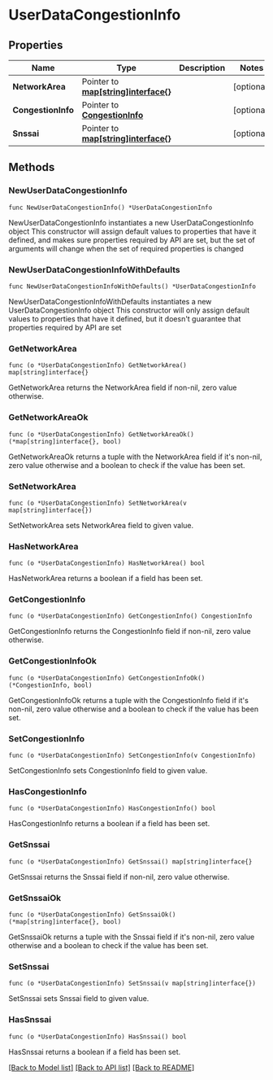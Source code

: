 # UserDataCongestionInfo

## Properties

Name | Type | Description | Notes
------------ | ------------- | ------------- | -------------
**NetworkArea** | Pointer to [**map[string]interface{}**](object.md) |  | [optional] 
**CongestionInfo** | Pointer to [**CongestionInfo**](CongestionInfo.md) |  | [optional] 
**Snssai** | Pointer to [**map[string]interface{}**](object.md) |  | [optional] 

## Methods

### NewUserDataCongestionInfo

`func NewUserDataCongestionInfo() *UserDataCongestionInfo`

NewUserDataCongestionInfo instantiates a new UserDataCongestionInfo object
This constructor will assign default values to properties that have it defined,
and makes sure properties required by API are set, but the set of arguments
will change when the set of required properties is changed

### NewUserDataCongestionInfoWithDefaults

`func NewUserDataCongestionInfoWithDefaults() *UserDataCongestionInfo`

NewUserDataCongestionInfoWithDefaults instantiates a new UserDataCongestionInfo object
This constructor will only assign default values to properties that have it defined,
but it doesn't guarantee that properties required by API are set

### GetNetworkArea

`func (o *UserDataCongestionInfo) GetNetworkArea() map[string]interface{}`

GetNetworkArea returns the NetworkArea field if non-nil, zero value otherwise.

### GetNetworkAreaOk

`func (o *UserDataCongestionInfo) GetNetworkAreaOk() (*map[string]interface{}, bool)`

GetNetworkAreaOk returns a tuple with the NetworkArea field if it's non-nil, zero value otherwise
and a boolean to check if the value has been set.

### SetNetworkArea

`func (o *UserDataCongestionInfo) SetNetworkArea(v map[string]interface{})`

SetNetworkArea sets NetworkArea field to given value.

### HasNetworkArea

`func (o *UserDataCongestionInfo) HasNetworkArea() bool`

HasNetworkArea returns a boolean if a field has been set.

### GetCongestionInfo

`func (o *UserDataCongestionInfo) GetCongestionInfo() CongestionInfo`

GetCongestionInfo returns the CongestionInfo field if non-nil, zero value otherwise.

### GetCongestionInfoOk

`func (o *UserDataCongestionInfo) GetCongestionInfoOk() (*CongestionInfo, bool)`

GetCongestionInfoOk returns a tuple with the CongestionInfo field if it's non-nil, zero value otherwise
and a boolean to check if the value has been set.

### SetCongestionInfo

`func (o *UserDataCongestionInfo) SetCongestionInfo(v CongestionInfo)`

SetCongestionInfo sets CongestionInfo field to given value.

### HasCongestionInfo

`func (o *UserDataCongestionInfo) HasCongestionInfo() bool`

HasCongestionInfo returns a boolean if a field has been set.

### GetSnssai

`func (o *UserDataCongestionInfo) GetSnssai() map[string]interface{}`

GetSnssai returns the Snssai field if non-nil, zero value otherwise.

### GetSnssaiOk

`func (o *UserDataCongestionInfo) GetSnssaiOk() (*map[string]interface{}, bool)`

GetSnssaiOk returns a tuple with the Snssai field if it's non-nil, zero value otherwise
and a boolean to check if the value has been set.

### SetSnssai

`func (o *UserDataCongestionInfo) SetSnssai(v map[string]interface{})`

SetSnssai sets Snssai field to given value.

### HasSnssai

`func (o *UserDataCongestionInfo) HasSnssai() bool`

HasSnssai returns a boolean if a field has been set.


[[Back to Model list]](../README.md#documentation-for-models) [[Back to API list]](../README.md#documentation-for-api-endpoints) [[Back to README]](../README.md)


